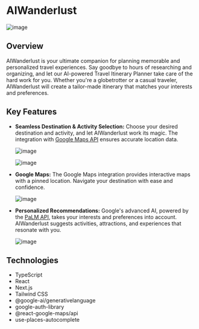 # AIWanderlust

![image](https://github.com/Valentin1495/TravelGPT/assets/69514169/ba87989f-81ee-4c95-a829-1af689ea888e)

## Overview

AIWanderlust is your ultimate companion for planning memorable and personalized travel experiences. Say goodbye to hours of researching and organizing, and let our AI-powered Travel Itinerary Planner take care of the hard work for you. Whether you're a globetrotter or a casual traveler, AIWanderlust will create a tailor-made itinerary that matches your interests and preferences.

## Key Features

- **Seamless Destination & Activity Selection:** Choose your desired destination and activity, and let AIWanderlust work its magic. The integration with [Google Maps API](https://developers.google.com/maps/documentation/javascript?hl=ko) ensures accurate location data.

  ![image](https://github.com/Valentin1495/TravelGPT/assets/69514169/508c2b9e-e597-4b56-82eb-f8b7758f8ed6)

  ![image](https://github.com/Valentin1495/TravelGPT/assets/69514169/4fa377ce-7bd9-4e1b-9825-797011ff01c5)

- **Google Maps:** The Google Maps integration provides interactive maps with a pinned location. Navigate your destination with ease and confidence.

  ![image](https://github.com/Valentin1495/TravelGPT/assets/69514169/eb1ffe1a-71ae-41b8-abf9-7db39effed11)

- **Personalized Recommendations:** Google's advanced AI, powered by the [PaLM API](https://developers.generativeai.google/guide/palm_api_overview), takes your interests and preferences into account. AIWanderlust suggests activities, attractions, and experiences that resonate with you.

  ![image](https://github.com/Valentin1495/TravelGPT/assets/69514169/8cbf51b9-dd28-4c10-82de-efccecbffa79)

## Technologies

- TypeScript
- React
- Next.js
- Tailwind CSS
- @google-ai/generativelanguage
- google-auth-library
- @react-google-maps/api
- use-places-autocomplete
